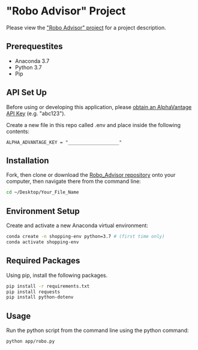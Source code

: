 # "Robo Advisor" Project

Please view the ["Robo Advisor" project](https://github.com/prof-rossetti/intro-to-python/tree/master/projects/robo-advisor) for a project description.


## Prerequestites 

+ Anaconda 3.7
+ Python 3.7
+ Pip 

## API Set Up          

Before using or developing this application, please [obtain an AlphaVantage API Key](https://www.alphavantage.co/support/#api-key) (e.g. "abc123").

Create a new file in this repo called .env and place inside the following contents:

```
ALPHA_ADVANTAGE_KEY = "___________________" 
```


## Installation

Fork, then clone or download the [Robo_Advisor repository](https://github.com/hreinstein/Robo_Advisor) onto your computer, then navigate there from the command line: 


```sh
cd ~/Desktop/Your_File_Name
```


## Environment Setup
Create and activate a new Anaconda virtual environment:

```sh
conda create -n shopping-env python=3.7 # (first time only)
conda activate shopping-env
```


## Required Packages
Using pip, install the following packages.

```sh
pip install -r requirements.txt
pip install requests 
pip install python-dotenv
```

## Usage
Run the python script from the command line using the python command: 

```sh
python app/robo.py
```




